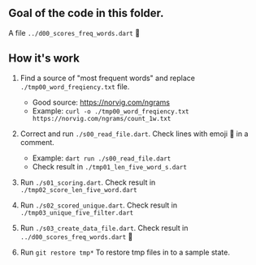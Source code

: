 ## Goal of the code in this folder.

A file ``../d00_scores_freq_words.dart`` 🎯   

## How it's work

1. Find a source of "most frequent words" and replace ``./tmp00_word_freqiency.txt`` file.
   - Good source: https://norvig.com/ngrams
   - Example: ``curl -o ./tmp00_word_freqiency.txt https://norvig.com/ngrams/count_1w.txt``

1. Correct and run ``./s00_read_file.dart``. Check lines with emoji 👀 in a comment. 
   - Example: ``dart run ./s00_read_file.dart``
   - Check result in ``./tmp01_len_five_word_s.dart``

1. Run ``./s01_scoring.dart``. Check result in ``./tmp02_score_len_five_word.dart``

1. Run ``./s02_scored_unique.dart``. Check result in ``./tmp03_unique_five_filter.dart``

1. Run ``./s03_create_data_file.dart``. Check result in ``../d00_scores_freq_words.dart`` 🎯

1. Run ``git restore tmp*`` To restore tmp files in to a sample state.